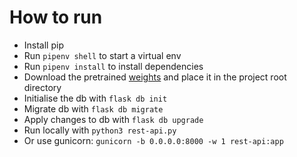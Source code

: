 # How to run
- Install pip
- Run `pipenv shell` to start a virtual env
- Run `pipenv install` to install dependencies
- Download the pretrained [weights](https://drive.google.com/open?id=16fTx2CFWCI82DWMBfqK7Oszuc1dK3KzZ) and place it in the project root directory
- Initialise the db with `flask db init`
- Migrate db with `flask db migrate`
- Apply changes to db with `flask db upgrade`
- Run locally with `python3 rest-api.py`
- Or use gunicorn: `gunicorn -b 0.0.0.0:8000 -w 1 rest-api:app`
